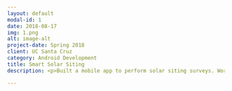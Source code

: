 ```yaml
---
layout: default
modal-id: 1
date: 2018-08-17
img: 1.png
alt: image-alt
project-date: Spring 2018
client: UC Santa Cruz
category: Android Development
title: Smart Solar Siting
description: <p>Built a mobile app to perform solar siting surveys. Worked with sponsor to assess problem context and solutions and met throughout design and development process. Led scrum meetings, maintained documentation, wrote user's manual.<p><a href="http://github.com/chshsmit/Smart_Solar_Siting">REPOSITORY</a></p>

---
```

